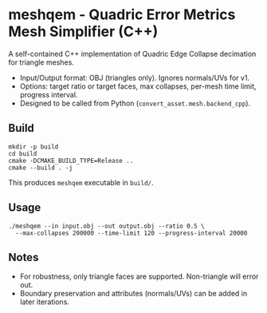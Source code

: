 # meshqem - Quadric Error Metrics Mesh Simplifier (C++)

A self-contained C++ implementation of Quadric Edge Collapse decimation for triangle meshes.

- Input/Output format: OBJ (triangles only). Ignores normals/UVs for v1.
- Options: target ratio or target faces, max collapses, per-mesh time limit, progress interval.
- Designed to be called from Python (`convert_asset.mesh.backend_cpp`).

## Build
```
mkdir -p build
cd build
cmake -DCMAKE_BUILD_TYPE=Release ..
cmake --build . -j
```
This produces `meshqem` executable in `build/`.

## Usage
```
./meshqem --in input.obj --out output.obj --ratio 0.5 \
  --max-collapses 200000 --time-limit 120 --progress-interval 20000
```

## Notes
- For robustness, only triangle faces are supported. Non-triangle will error out.
- Boundary preservation and attributes (normals/UVs) can be added in later iterations.